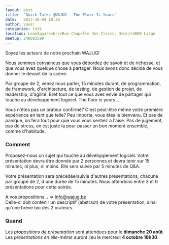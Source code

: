 ```yaml
---
layout: post
title:  "Quick Talks @WAJUG - The Floor Is Yours"
date:   2017-10-04 18:30
author: Vous!
categories: talk
location: LeanSquare<br/>Rue Chapelle des Clercs, 3<br/>4000 Liège
meetup: 240603599
---
```


Soyez les acteurs de notre prochain WAJUG! 

Nous sommes convaincus que vous débordez de savoir et de richesse, et que vous avez quelque chose à partager. Nous avons donc décidé de vous donner le devant de la scène. 

Par groupe de 2, venez nous parler, 15 minutes durant, de programmation, de framework, d'architecture, de testing, de gestion de projet, de leadership, d'agilité. Bref tout ce que vous avez envie de partager qui touche au développement logiciel. The floor is yours... 

Vous n'êtes pas un orateur confirmé? C'est peut-être même votre première expérience en tant que telle? Peu importe, vous êtes le bienvenu. Et pas de panique, on fera tout pour que vous vous sentiez à l'aise. Pas de jugement, pas de stress, on est juste la pour passer un bon moment ensemble, comme d'habitude.

### Comment
Proposez-nous un sujet qui touche au développement logiciel. 
Votre présentation devra être donnée par 2 personnes et devra tenir sur 15 minutes, ni plus, ni moins. Elle sera suivie par 5 minutes de Q&A. 

Votre présentation sera précédée/suivie d'autres présentations, chacune par groupe de 2, d'une durée de 15 minutes.
Nous attendons entre 3 et 6 présentations pour cette soirée.

A vos propositions... => [info@wajug.be](mailto:info@wajug.be) <br/>
Celle-ci doit contenir un descriptif (abstract) de votre présentation, ainsi qu'une brève bio des 2 orateurs.

### Quand 
Les _propositions de présentation_ sont attendues pour le __dimanche 20 août__.
Les _présentations en elle-même_ auront lieu le mercredi __4 octobre 18h30__.



